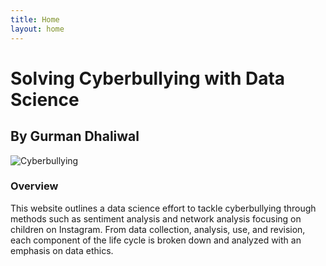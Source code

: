 ```yaml
---
title: Home
layout: home
---
```


# Solving Cyberbullying with Data Science

## By Gurman Dhaliwal 

![Cyberbullying](/cyberbullying/assets/pic.png)

### Overview 
This website outlines a data science effort to tackle cyberbullying through methods such as sentiment analysis and network analysis focusing on children on Instagram. From data collection, analysis, use, and revision, each component of the life cycle is broken down and analyzed with an emphasis on data ethics. 

